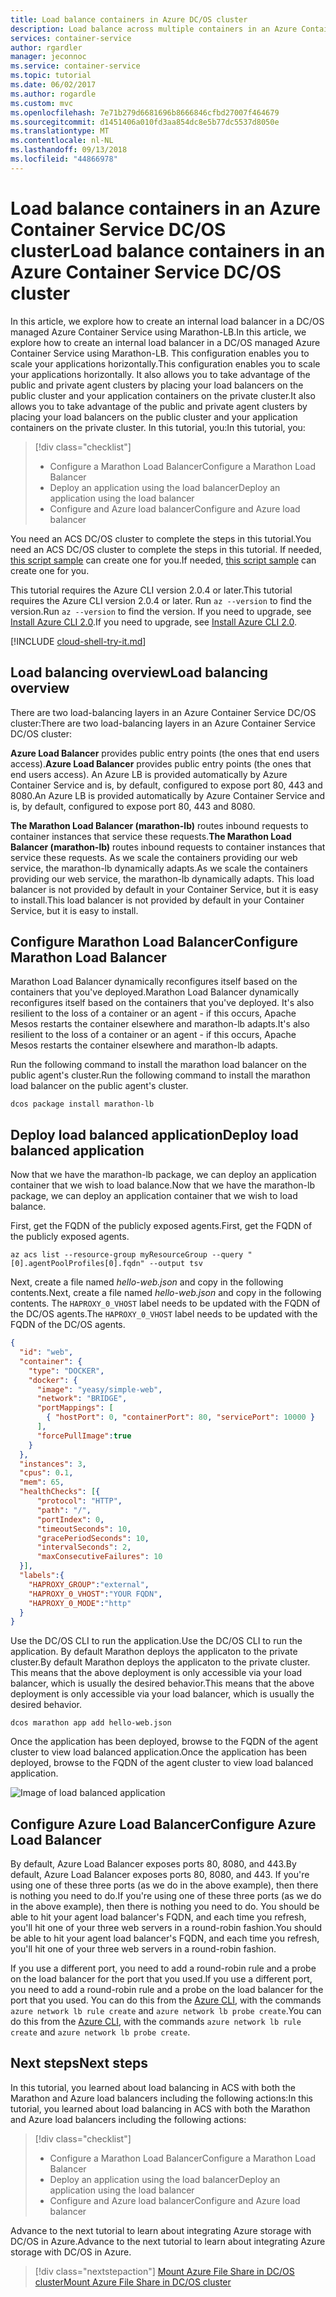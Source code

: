 ```yaml
---
title: Load balance containers in Azure DC/OS cluster
description: Load balance across multiple containers in an Azure Container Service DC/OS cluster.
services: container-service
author: rgardler
manager: jeconnoc
ms.service: container-service
ms.topic: tutorial
ms.date: 06/02/2017
ms.author: rogardle
ms.custom: mvc
ms.openlocfilehash: 7e71b279d6681696b8666846cfbd27007f464679
ms.sourcegitcommit: d1451406a010fd3aa854dc8e5b77dc5537d8050e
ms.translationtype: MT
ms.contentlocale: nl-NL
ms.lasthandoff: 09/13/2018
ms.locfileid: "44866978"
---
```

# <a name="load-balance-containers-in-an-azure-container-service-dcos-cluster"></a><span data-ttu-id="11186-103">Load balance containers in an Azure Container Service DC/OS cluster</span><span class="sxs-lookup"><span data-stu-id="11186-103">Load balance containers in an Azure Container Service DC/OS cluster</span></span>

<span data-ttu-id="11186-104">In this article, we explore how to create an internal load balancer in a DC/OS managed Azure Container Service using Marathon-LB.</span><span class="sxs-lookup"><span data-stu-id="11186-104">In this article, we explore how to create an internal load balancer in a DC/OS managed Azure Container Service using Marathon-LB.</span></span> <span data-ttu-id="11186-105">This configuration enables you to scale your applications horizontally.</span><span class="sxs-lookup"><span data-stu-id="11186-105">This configuration enables you to scale your applications horizontally.</span></span> <span data-ttu-id="11186-106">It also allows you to take advantage of the public and private agent clusters by placing your load balancers on the public cluster and your application containers on the private cluster.</span><span class="sxs-lookup"><span data-stu-id="11186-106">It also allows you to take advantage of the public and private agent clusters by placing your load balancers on the public cluster and your application containers on the private cluster.</span></span> <span data-ttu-id="11186-107">In this tutorial, you:</span><span class="sxs-lookup"><span data-stu-id="11186-107">In this tutorial, you:</span></span>

> [!div class="checklist"]
> * <span data-ttu-id="11186-108">Configure a Marathon Load Balancer</span><span class="sxs-lookup"><span data-stu-id="11186-108">Configure a Marathon Load Balancer</span></span>
> * <span data-ttu-id="11186-109">Deploy an application using the load balancer</span><span class="sxs-lookup"><span data-stu-id="11186-109">Deploy an application using the load balancer</span></span>
> * <span data-ttu-id="11186-110">Configure and Azure load balancer</span><span class="sxs-lookup"><span data-stu-id="11186-110">Configure and Azure load balancer</span></span>

<span data-ttu-id="11186-111">You need an ACS DC/OS cluster to complete the steps in this tutorial.</span><span class="sxs-lookup"><span data-stu-id="11186-111">You need an ACS DC/OS cluster to complete the steps in this tutorial.</span></span> <span data-ttu-id="11186-112">If needed, [this script sample](./../kubernetes/scripts/container-service-cli-deploy-dcos.md) can create one for you.</span><span class="sxs-lookup"><span data-stu-id="11186-112">If needed, [this script sample](./../kubernetes/scripts/container-service-cli-deploy-dcos.md) can create one for you.</span></span>

<span data-ttu-id="11186-113">This tutorial requires the Azure CLI version 2.0.4 or later.</span><span class="sxs-lookup"><span data-stu-id="11186-113">This tutorial requires the Azure CLI version 2.0.4 or later.</span></span> <span data-ttu-id="11186-114">Run `az --version` to find the version.</span><span class="sxs-lookup"><span data-stu-id="11186-114">Run `az --version` to find the version.</span></span> <span data-ttu-id="11186-115">If you need to upgrade, see [Install Azure CLI 2.0]( /cli/azure/install-azure-cli).</span><span class="sxs-lookup"><span data-stu-id="11186-115">If you need to upgrade, see [Install Azure CLI 2.0]( /cli/azure/install-azure-cli).</span></span> 

[!INCLUDE [cloud-shell-try-it.md](../../../includes/cloud-shell-try-it.md)]

## <a name="load-balancing-overview"></a><span data-ttu-id="11186-116">Load balancing overview</span><span class="sxs-lookup"><span data-stu-id="11186-116">Load balancing overview</span></span>

<span data-ttu-id="11186-117">There are two load-balancing layers in an Azure Container Service DC/OS cluster:</span><span class="sxs-lookup"><span data-stu-id="11186-117">There are two load-balancing layers in an Azure Container Service DC/OS cluster:</span></span> 

<span data-ttu-id="11186-118">**Azure Load Balancer** provides public entry points (the ones that end users access).</span><span class="sxs-lookup"><span data-stu-id="11186-118">**Azure Load Balancer** provides public entry points (the ones that end users access).</span></span> <span data-ttu-id="11186-119">An Azure LB is provided automatically by Azure Container Service and is, by default, configured to expose port 80, 443 and 8080.</span><span class="sxs-lookup"><span data-stu-id="11186-119">An Azure LB is provided automatically by Azure Container Service and is, by default, configured to expose port 80, 443 and 8080.</span></span>

<span data-ttu-id="11186-120">**The Marathon Load Balancer (marathon-lb)** routes inbound requests to container instances that service these requests.</span><span class="sxs-lookup"><span data-stu-id="11186-120">**The Marathon Load Balancer (marathon-lb)** routes inbound requests to container instances that service these requests.</span></span> <span data-ttu-id="11186-121">As we scale the containers providing our web service, the marathon-lb dynamically adapts.</span><span class="sxs-lookup"><span data-stu-id="11186-121">As we scale the containers providing our web service, the marathon-lb dynamically adapts.</span></span> <span data-ttu-id="11186-122">This load balancer is not provided by default in your Container Service, but it is easy to install.</span><span class="sxs-lookup"><span data-stu-id="11186-122">This load balancer is not provided by default in your Container Service, but it is easy to install.</span></span>

## <a name="configure-marathon-load-balancer"></a><span data-ttu-id="11186-123">Configure Marathon Load Balancer</span><span class="sxs-lookup"><span data-stu-id="11186-123">Configure Marathon Load Balancer</span></span>

<span data-ttu-id="11186-124">Marathon Load Balancer dynamically reconfigures itself based on the containers that you've deployed.</span><span class="sxs-lookup"><span data-stu-id="11186-124">Marathon Load Balancer dynamically reconfigures itself based on the containers that you've deployed.</span></span> <span data-ttu-id="11186-125">It's also resilient to the loss of a container or an agent - if this occurs, Apache Mesos restarts the container elsewhere and marathon-lb adapts.</span><span class="sxs-lookup"><span data-stu-id="11186-125">It's also resilient to the loss of a container or an agent - if this occurs, Apache Mesos restarts the container elsewhere and marathon-lb adapts.</span></span>

<span data-ttu-id="11186-126">Run the following command to install the marathon load balancer on the public agent's cluster.</span><span class="sxs-lookup"><span data-stu-id="11186-126">Run the following command to install the marathon load balancer on the public agent's cluster.</span></span>

```azurecli-interactive
dcos package install marathon-lb
```

## <a name="deploy-load-balanced-application"></a><span data-ttu-id="11186-127">Deploy load balanced application</span><span class="sxs-lookup"><span data-stu-id="11186-127">Deploy load balanced application</span></span>

<span data-ttu-id="11186-128">Now that we have the marathon-lb package, we can deploy an application container that we wish to load balance.</span><span class="sxs-lookup"><span data-stu-id="11186-128">Now that we have the marathon-lb package, we can deploy an application container that we wish to load balance.</span></span> 

<span data-ttu-id="11186-129">First, get the FQDN of the publicly exposed agents.</span><span class="sxs-lookup"><span data-stu-id="11186-129">First, get the FQDN of the publicly exposed agents.</span></span>

```azurecli-interactive
az acs list --resource-group myResourceGroup --query "[0].agentPoolProfiles[0].fqdn" --output tsv
```

<span data-ttu-id="11186-130">Next, create a file named *hello-web.json* and copy in the following contents.</span><span class="sxs-lookup"><span data-stu-id="11186-130">Next, create a file named *hello-web.json* and copy in the following contents.</span></span> <span data-ttu-id="11186-131">The `HAPROXY_0_VHOST` label needs to be updated with the FQDN of the DC/OS agents.</span><span class="sxs-lookup"><span data-stu-id="11186-131">The `HAPROXY_0_VHOST` label needs to be updated with the FQDN of the DC/OS agents.</span></span> 

```json
{
  "id": "web",
  "container": {
    "type": "DOCKER",
    "docker": {
      "image": "yeasy/simple-web",
      "network": "BRIDGE",
      "portMappings": [
        { "hostPort": 0, "containerPort": 80, "servicePort": 10000 }
      ],
      "forcePullImage":true
    }
  },
  "instances": 3,
  "cpus": 0.1,
  "mem": 65,
  "healthChecks": [{
      "protocol": "HTTP",
      "path": "/",
      "portIndex": 0,
      "timeoutSeconds": 10,
      "gracePeriodSeconds": 10,
      "intervalSeconds": 2,
      "maxConsecutiveFailures": 10
  }],
  "labels":{
    "HAPROXY_GROUP":"external",
    "HAPROXY_0_VHOST":"YOUR FQDN",
    "HAPROXY_0_MODE":"http"
  }
}
```

<span data-ttu-id="11186-132">Use the DC/OS CLI to run the application.</span><span class="sxs-lookup"><span data-stu-id="11186-132">Use the DC/OS CLI to run the application.</span></span> <span data-ttu-id="11186-133">By default Marathon deploys the applicaton to the private cluster.</span><span class="sxs-lookup"><span data-stu-id="11186-133">By default Marathon deploys the applicaton to the private cluster.</span></span> <span data-ttu-id="11186-134">This means that the above deployment is only accessible via your load balancer, which is usually the desired behavior.</span><span class="sxs-lookup"><span data-stu-id="11186-134">This means that the above deployment is only accessible via your load balancer, which is usually the desired behavior.</span></span>

```azurecli-interactive
dcos marathon app add hello-web.json
```

<span data-ttu-id="11186-135">Once the application has been deployed, browse to the FQDN of the agent cluster to view load balanced application.</span><span class="sxs-lookup"><span data-stu-id="11186-135">Once the application has been deployed, browse to the FQDN of the agent cluster to view load balanced application.</span></span>

![Image of load balanced application](./media/container-service-load-balancing/lb-app.png)

## <a name="configure-azure-load-balancer"></a><span data-ttu-id="11186-137">Configure Azure Load Balancer</span><span class="sxs-lookup"><span data-stu-id="11186-137">Configure Azure Load Balancer</span></span>

<span data-ttu-id="11186-138">By default, Azure Load Balancer exposes ports 80, 8080, and 443.</span><span class="sxs-lookup"><span data-stu-id="11186-138">By default, Azure Load Balancer exposes ports 80, 8080, and 443.</span></span> <span data-ttu-id="11186-139">If you're using one of these three ports (as we do in the above example), then there is nothing you need to do.</span><span class="sxs-lookup"><span data-stu-id="11186-139">If you're using one of these three ports (as we do in the above example), then there is nothing you need to do.</span></span> <span data-ttu-id="11186-140">You should be able to hit your agent load balancer's FQDN, and each time you refresh, you'll hit one of your three web servers in a round-robin fashion.</span><span class="sxs-lookup"><span data-stu-id="11186-140">You should be able to hit your agent load balancer's FQDN, and each time you refresh, you'll hit one of your three web servers in a round-robin fashion.</span></span> 

<span data-ttu-id="11186-141">If you use a different port, you need to add a round-robin rule and a probe on the load balancer for the port that you used.</span><span class="sxs-lookup"><span data-stu-id="11186-141">If you use a different port, you need to add a round-robin rule and a probe on the load balancer for the port that you used.</span></span> <span data-ttu-id="11186-142">You can do this from the [Azure CLI](../../azure-resource-manager/xplat-cli-azure-resource-manager.md), with the commands `azure network lb rule create` and `azure network lb probe create`.</span><span class="sxs-lookup"><span data-stu-id="11186-142">You can do this from the [Azure CLI](../../azure-resource-manager/xplat-cli-azure-resource-manager.md), with the commands `azure network lb rule create` and `azure network lb probe create`.</span></span>

## <a name="next-steps"></a><span data-ttu-id="11186-143">Next steps</span><span class="sxs-lookup"><span data-stu-id="11186-143">Next steps</span></span>

<span data-ttu-id="11186-144">In this tutorial, you learned about load balancing in ACS with both the Marathon and Azure load balancers including the following actions:</span><span class="sxs-lookup"><span data-stu-id="11186-144">In this tutorial, you learned about load balancing in ACS with both the Marathon and Azure load balancers including the following actions:</span></span>

> [!div class="checklist"]
> * <span data-ttu-id="11186-145">Configure a Marathon Load Balancer</span><span class="sxs-lookup"><span data-stu-id="11186-145">Configure a Marathon Load Balancer</span></span>
> * <span data-ttu-id="11186-146">Deploy an application using the load balancer</span><span class="sxs-lookup"><span data-stu-id="11186-146">Deploy an application using the load balancer</span></span>
> * <span data-ttu-id="11186-147">Configure and Azure load balancer</span><span class="sxs-lookup"><span data-stu-id="11186-147">Configure and Azure load balancer</span></span>

<span data-ttu-id="11186-148">Advance to the next tutorial to learn about integrating Azure storage with DC/OS in Azure.</span><span class="sxs-lookup"><span data-stu-id="11186-148">Advance to the next tutorial to learn about integrating Azure storage with DC/OS in Azure.</span></span>

> [!div class="nextstepaction"]
> [<span data-ttu-id="11186-149">Mount Azure File Share in DC/OS cluster</span><span class="sxs-lookup"><span data-stu-id="11186-149">Mount Azure File Share in DC/OS cluster</span></span>](container-service-dcos-fileshare.md)